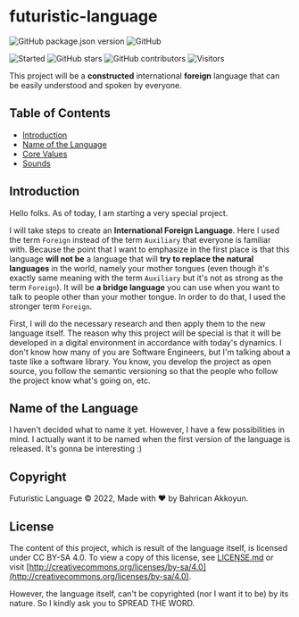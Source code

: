 # futuristic-language

![GitHub package.json version](https://img.shields.io/github/package-json/v/b8kkyn/futuristic-language?style=for-the-badge) ![GitHub](https://img.shields.io/github/license/b8kkyn/futuristic-language?style=for-the-badge)

![Started](https://img.shields.io/badge/started-5%20May%202022-yellow?style=for-the-badge) ![GitHub stars](https://img.shields.io/github/stars/b8kkyn/futuristic-language?style=for-the-badge) ![GitHub contributors](https://img.shields.io/github/contributors/b8kkyn/futuristic-language?style=for-the-badge) ![Visitors](https://api.visitorbadge.io/api/visitors?path=https%3A%2F%2Fgithub.com%2Fb8kkyn%2Ffuturistic-language&countColor=%2337d67a)

This project will be a **constructed** international **foreign** language that can be easily understood and spoken by everyone.

## Table of Contents

- [Introduction](#introduction)
- [Name of the Language](#name-of-the-language)
- [Core Values](#core-values)
- [Sounds](#sounds)

## Introduction

Hello folks. As of today, I am starting a very special project.

I will take steps to create an **International Foreign Language**. Here I used the term `Foreign` instead of the term `Auxiliary` that everyone is familiar with. Because the point that I want to emphasize in the first place is that this language **will not be** a language that will **try to replace the natural languages** ​​in the world, namely your mother tongues (even though it's exactly same meaning with the term `Auxiliary` but it's not as strong as the term `Foreign`). It will be **a bridge language** you can use when you want to talk to people other than your mother tongue. In order to do that, I used the stronger term `Foreign`.

First, I will do the necessary research and then apply them to the new language itself. The reason why this project will be special is that it will be developed in a digital environment in accordance with today's dynamics. I don't know how many of you are Software Engineers, but I'm talking about a taste like a software library. You know, you develop the project as open source, you follow the semantic versioning so that the people who follow the project know what's going on, etc.

## Name of the Language

I haven't decided what to name it yet. However, I have a few possibilities in mind. I actually want it to be named when the first version of the language is released. It's gonna be interesting :)

## Copyright

Futuristic Language © 2022, Made with ♥ by Bahrican Akkoyun.

## License

The content of this project, which is result of the language itself, is licensed under CC BY-SA 4.0. To view a copy of this license, see [LICENSE.md](LICENSE.md) or visit [http://creativecommons.org/licenses/by-sa/4.0](http://creativecommons.org/licenses/by-sa/4.0).

However, the language itself, can't be copyrighted (nor I want it to be) by its nature. So I kindly ask you to SPREAD THE WORD.
